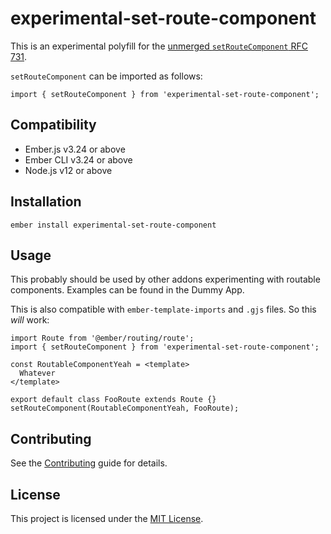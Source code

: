 experimental-set-route-component
==============================================================================

This is an experimental polyfill for the
[unmerged `setRouteComponent` RFC 731](https://github.com/emberjs/rfcs/pull/731).

`setRouteComponent` can be imported as follows:

```
import { setRouteComponent } from 'experimental-set-route-component';
```

Compatibility
------------------------------------------------------------------------------

* Ember.js v3.24 or above
* Ember CLI v3.24 or above
* Node.js v12 or above


Installation
------------------------------------------------------------------------------

```
ember install experimental-set-route-component
```


Usage
------------------------------------------------------------------------------

This probably should be used by other addons experimenting with routable
components.
Examples can be found in the Dummy App.

This is also compatible with `ember-template-imports` and `.gjs` files.
So this *will* work:

```
import Route from '@ember/routing/route';
import { setRouteComponent } from 'experimental-set-route-component';

const RoutableComponentYeah = <template>
  Whatever
</template>

export default class FooRoute extends Route {}
setRouteComponent(RoutableComponentYeah, FooRoute);
```


Contributing
------------------------------------------------------------------------------

See the [Contributing](CONTRIBUTING.md) guide for details.


License
------------------------------------------------------------------------------

This project is licensed under the [MIT License](LICENSE.md).

